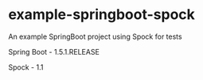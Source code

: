 # example-springboot-spock
An example SpringBoot project using Spock for tests

Spring Boot - 1.5.1.RELEASE

Spock - 1.1
